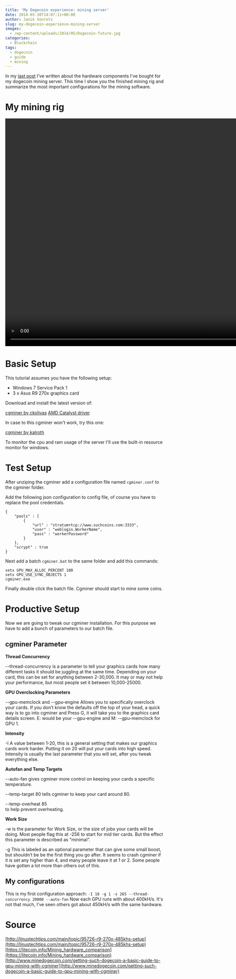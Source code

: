 ```yaml
---
title: 'My Dogecoin experience: mining server'
date: 2014-05-30T14:07:11+00:00
author: Janik Vonrotz
slug: my-dogecoin-experience-mining-server    
images:
  - /wp-content/uploads/2014/05/Dogecoin-future.jpg
categories:
  - Blockchain
tags:
  - dogecoin
  - guide
  - mining
---
```

In my <a href="https://janikvonrotz.ch/2014/05/08/my-dogecoin-experience-part-1-mining-hardware/" title="last post">last post</a> I've written about the hardware components I've bought for my dogecoin mining server.
This time I show you the finished mining rig and summarize the most important configurations for the mining software.
<!--more-->
# My mining rig

<video width="1280" height="720" controls><source src="/wp-content/uploads/2014/05/My-Dogecoin-mining-server.mp4" type="video/mp4">Your browser does not support the video tag.</video>

# Basic Setup

This tutorial assumes you have the following setup:

* Windows 7 Service Pack 1
* 3 x Asus R9 270x graphics card

Download and install the latest version of:

[cgminer by ckolivas](https://github.com/ckolivas/cgminer)
[AMD Catalyst driver](http://support.amd.com/en-us/kb-articles/Pages/latest-catalyst-windows-beta.aspx)

In case to this cgminer won't work, try this one:

[cgminer by kalroth](https://github.com/Kalroth/cgminer-3.7.2-kalroth)

To monitor the cpu and ram usage of the server I'll use the built-in resource monitor for windows.

# Test Setup

After unziping the cgminer add a configuration file named `cgminer.conf` to the cgminer folder.

Add the following json configuration to config file, of course you have to replace the pool credentials.

```
{
	"pools" : [
		{
			"url" : "stratum+tcp://www.suchcoins.com:3333",
			"user" : "weblogin.WorkerName",
			"pass" : "workerPassword"
		}
	],
	"scrypt" : true
}
```

Next add a batch `cgminer.bat` to the same folder and add this commands:

```
setx GPU_MAX_ALLOC_PERCENT 100
setx GPU_USE_SYNC_OBJECTS 1
cgminer.exe
```

Finally double click the batch file. Cgminer should start to mine some coins.

# Productive Setup

Now we are going to tweak our cgminer installation. For this purpose we have to add a bunch of parameters to our batch file.

## cgminer Parameter

**Thread Concurrency**

--thread-concurrency
is a parameter to tell your graphics cards how many different tasks it should be juggling at the same time. Depending on your card, this can be set for anything between 2-30,000.  It may or may not help your performance, but most people set it between 10,000-25000.

**GPU Overclocking Parameters**

--gpu-memclock and --gpu-engine
Allows you to specifically overclock your cards. If you don’t know the defaults off the top of your head, a quick way is to go into cgminer and Press G, it will take you to the graphics card details screen.
E: would be your --gpu-engine and  M: --gpu-memclock for GPU 1.

**Intensity**

-I
A value between 1-20, this is a general setting that makes our graphics cards work harder. 
 Putting it on 20 will put your cards into high speed. Intensity is usually the last parameter that you will set, after you tweak everything else.

**Autofan and Temp Targets**

--auto-fan 
gives cgminer more control on keeping your cards a specific temperature. 

--temp-target 80
tells cgminer to keep your card around 80.  

--temp-overheat 85  
to help prevent overheating. 

**Work Size**

-w 
is the parameter for Work Size, or the size of jobs your cards will be doing.  Most people flag this at -256 to start for mid tier cards.  But the effect this parameter is described as “minimal”.

-g
This is labeled as an optional parameter that can give some small boost, but shouldn’t be be the first thing you go after.  It seems to crash cgminer if it is set any higher than 4, and many people leave it at 1 or 2.  Some people have gotten a lot more than others out of this.

## My configurations

This is my first configuration approach:
`-I 18 -g 1 -s 265 --thread-concurrency 20000 --auto-fan`
Now each GPU runs with about 400kH/s. It's not that much, I've seen others got about 450kH/s with the same hardware.

# Source

[http://linustechtips.com/main/topic/95726-r9-270x-485khs-setup](http://linustechtips.com/main/topic/95726-r9-270x-485khs-setup)
[https://litecoin.info/Mining_hardware_comparison](https://litecoin.info/Mining_hardware_comparison)
[http://www.minedogecoin.com/getting-such-dogecoin-a-basic-guide-to-gpu-mining-with-cgminer](http://www.minedogecoin.com/getting-such-dogecoin-a-basic-guide-to-gpu-mining-with-cgminer)